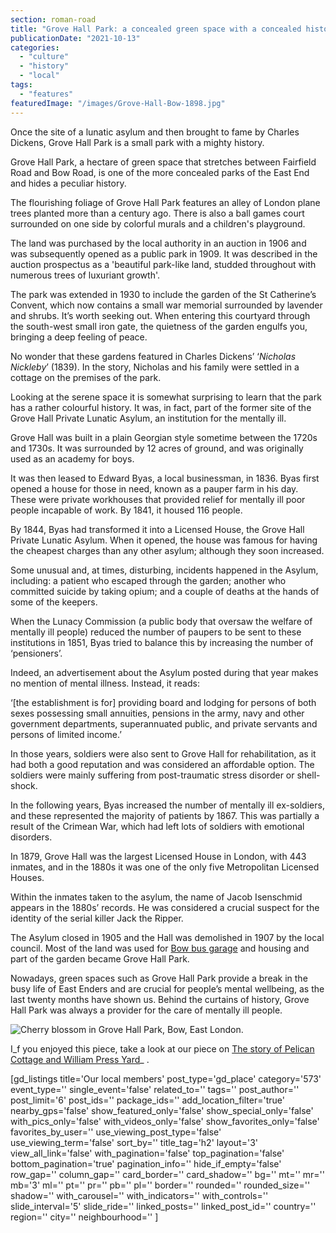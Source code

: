 ```yaml
---
section: roman-road
title: "Grove Hall Park: a concealed green space with a concealed history"
publicationDate: "2021-10-13"
categories: 
  - "culture"
  - "history"
  - "local"
tags: 
  - "features"
featuredImage: "/images/Grove-Hall-Bow-1898.jpg"
---
```


Once the site of a lunatic asylum and then brought to fame by Charles Dickens, Grove Hall Park is a small park with a mighty history.

Grove Hall Park, a hectare of green space that stretches between Fairfield Road and Bow Road, is one of the more concealed parks of the East End and hides a peculiar history.

The flourishing foliage of Grove Hall Park features an alley of London plane trees planted more than a century ago. There is also a ball games court surrounded on one side by colorful murals and a children's playground.

The land was purchased by the local authority in an auction in 1906 and was subsequently opened as a public park in 1909. It was described in the auction prospectus as a 'beautiful park-like land, studded throughout with numerous trees of luxuriant growth'.

The park was extended in 1930 to include the garden of the St Catherine’s Convent, which now contains a small war memorial surrounded by lavender and shrubs. It’s worth seeking out. When entering this courtyard through the south-west small iron gate, the quietness of the garden engulfs you, bringing a deep feeling of peace.

No wonder that these gardens featured in Charles Dickens’ ‘_Nicholas Nickleby_’ (1839). In the story, Nicholas and his family were settled in a cottage on the premises of the park. 

Looking at the serene space it is somewhat surprising to learn that the park has a rather colourful history. It was, in fact, part of the former site of the Grove Hall Private Lunatic Asylum, an institution for the mentally ill.

Grove Hall was built in a plain Georgian style sometime between the 1720s and 1730s. It was surrounded by 12 acres of ground, and was originally used as an academy for boys.

It was then leased to Edward Byas, a local businessman, in 1836. Byas first opened a house for those in need, known as a pauper farm in his day. These were private workhouses that provided relief for mentally ill poor people incapable of work. By 1841, it housed 116 people.

By 1844, Byas had transformed it into a Licensed House, the Grove Hall Private Lunatic Asylum. When it opened, the house was famous for having the cheapest charges than any other asylum; although they soon increased.

Some unusual and, at times, disturbing, incidents happened in the Asylum, including: a patient who escaped through the garden; another who committed suicide by taking opium; and a couple of deaths at the hands of some of the keepers.

When the Lunacy Commission (a public body that oversaw the welfare of mentally ill people) reduced the number of paupers to be sent to these institutions in 1851, Byas tried to balance this by increasing the number of ‘pensioners’.

Indeed, an advertisement about the Asylum posted during that year makes no mention of mental illness. Instead, it reads:

‘\[the establishment is for\] providing board and lodging for persons of both sexes possessing small annuities, pensions in the army, navy and other government departments, superannuated public, and private servants and persons of limited income.’

In those years, soldiers were also sent to Grove Hall for rehabilitation, as it had both a good reputation and was considered an affordable option. The soldiers were mainly suffering from post-traumatic stress disorder or shell-shock.

In the following years, Byas increased the number of mentally ill ex-soldiers, and these represented the majority of patients by 1867. This was partially a result of the Crimean War, which had left lots of soldiers with emotional disorders.

In 1879, Grove Hall was the largest Licensed House in London, with 443 inmates, and in the 1880s it was one of the only five Metropolitan Licensed Houses.

Within the inmates taken to the asylum, the name of Jacob Isenschmid appears in the 1880s’ records. He was considered a crucial suspect for the identity of the serial killer Jack the Ripper.

The Asylum closed in 1905 and the Hall was demolished in 1907 by the local council. Most of the land was used for [Bow bus garage](https://romanroadlondon.com/allen-staines-no8-bus-bow-garage-charladies-bowler-hats/) and housing and part of the garden became Grove Hall Park.

Nowadays, green spaces such as Grove Hall Park provide a break in the busy life of East Enders and are crucial for people’s mental wellbeing, as the last twenty months have shown us. Behind the curtains of history, Grove Hall Park was always a provider for the care of mentally ill people.

![Cherry blossom in Grove Hall Park, Bow, East London.](/images/Grove-Hall-Park-cherry-blosson-1024x683.jpg)

I_f you enjoyed this piece, take a look at our piece on [The story of Pelican Cottage and William Press Yard](https://romanroadlondon.com/pelican-cottage-william-press-yard/)_ .

\[gd\_listings title='Our local members' post\_type='gd\_place' category='573' event\_type='' single\_event='false' related\_to='' tags='' post\_author='' post\_limit='6' post\_ids='' package\_ids='' add\_location\_filter='true' nearby\_gps='false' show\_featured\_only='false' show\_special\_only='false' with\_pics\_only='false' with\_videos\_only='false' show\_favorites\_only='false' favorites\_by\_user='' use\_viewing\_post\_type='false' use\_viewing\_term='false' sort\_by='' title\_tag='h2' layout='3' view\_all\_link='false' with\_pagination='false' top\_pagination='false' bottom\_pagination='true' pagination\_info='' hide\_if\_empty='false' row\_gap='' column\_gap='' card\_border='' card\_shadow='' bg='' mt='' mr='' mb='3' ml='' pt='' pr='' pb='' pl='' border='' rounded='' rounded\_size='' shadow='' with\_carousel='' with\_indicators='' with\_controls='' slide\_interval='5' slide\_ride='' linked\_posts='' linked\_post\_id='' country='' region='' city='' neighbourhood='' \]
